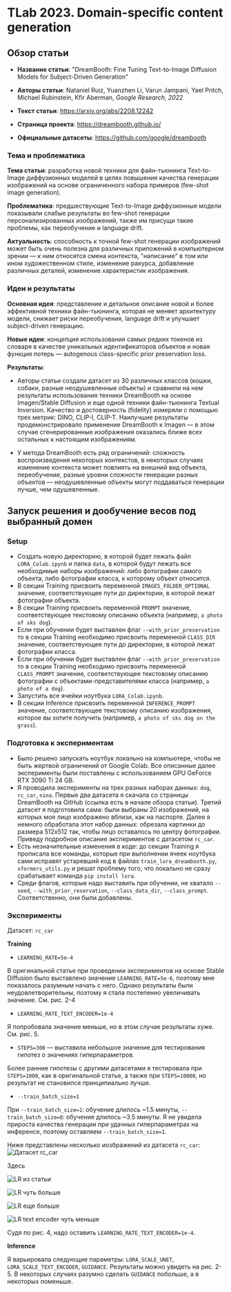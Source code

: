 # TLab 2023. Domain-specific content generation

## Обзор статьи

- **Название статьи**: "DreamBooth: Fine Tuning Text-to-Image Diffusion Models for Subject-Driven Generation"

- **Авторы статьи**: Nataniel Ruiz, Yuanzhen Li, Varun Jampani, Yael Pritch, Michael Rubinstein, Kfir Aberman, _Google Research, 2022_

- **Текст статьи**: https://arxiv.org/abs/2208.12242

- **Страница проекта**: https://dreambooth.github.io/

- **Официальные датасеты**: https://github.com/google/dreambooth

### Тема и проблематика

**Тема статьи**: разработка новой техники для файн-тьюнинга Text-to-Image диффузионных моделей в целях повышения качества генерации изображений на основе ограниченного набора примеров (few-shot image generation).

**Проблематика**: предшествующие Text-to-Image диффузионные модели показывали слабые результаты во few-shot генерации персонализированных изображений, также им присущи такие проблемы, как переобучение и language drift.

**Актуальность**: способность к точной few-shot генерации изображений может быть очень полезна для различных приложений в компьютерном зрении — к ним относятся смена контекста, "написание" в том или ином художественном стиле, изменение ракурса, добавление различных деталей, изменение характеристик изображения.

### Идеи и результаты

**Основная идея**: представление и детальное описание новой и более эффективной техники файн-тьюнинга, которая не меняет архитектуру модели, снижает риски переобучения, language drift и улучшает subject-driven генерацию.

**Новые идеи**: концепция использования самых редких токенов из словаря в качестве уникальных идентификаторов объектов и новая функция потерь — autogenous class-specific prior preservation loss. 

**Результаты**:

- Авторы статьи создали датасет из 30 различных классов (кошки, собаки, разные неодушевленные объекты) и сравнили на нем результаты использования техники DreamBooth на основе Imagen/Stable Diffusion и еще одной техники файн-тьюнинга Textual Inversion. Качество и достоверность (fidelity) измеряли с помощью трех метрик: DINO, CLIP-I, CLIP-T. Наилучшие результаты продемонстрировало применение DreamBooth к Imagen — в этом случае сгенерированные изображения оказались ближе всех остальных к настоящим изображениям.

- У метода DreamBooth есть ряд ограничений: сложность воспроизведения некоторых контекстов, в некоторых случаях изменение контекста может повлиять на внешний вид объекта, переобучение, разные уровни сложности генерации разных объектов — неодушевленные объекты могут поддаваться генерации лучше, чем одушевленные.


## Запуск решения и дообучение весов под выбранный домен

### Setup

- Создать новую директорию, в которой будет лежать файл ```LORA_Colab.ipynb``` и папка ```data```, в которой будут лежать все необходимые наборы изображений: либо фотографии самого объекта, либо фотографии класса, к которому объект относится.
- В секции Training присвоить переменной ```IMAGES_FOLDER_OPTIONAL``` значение, соответствующее пути до директории, в которой лежат фотографии объекта.
- В секции Training присвоить переменной ```PROMPT``` значение, соответствующее текстовому описанию объекта (например, ```a photo of sks dog```).
- Если при обучении будет выставлен флаг ```--with_prior_preservation``` то в секции Training необходимо присвоить переменной ```CLASS_DIR``` значение, соответствующее пути до директории, в которой лежат фотографии класса.
- Если при обучении будет выставлен флаг ```--with_prior_preservation``` то в секции Training необходимо присвоить переменной ```CLASS_PROMPT``` значение, соответствующее текстовому описанию фотографии с объектами-представителями класса (например, ```a photo of a dog```).
- Запустить все ячейки ноутбука ```LORA_Colab.ipynb```.
- В секции Inference присвоить переменной ```INFERENCE_PROMPT``` значение, соответствующее текстовому описанию изображения, которое вы хотите получить (например, ```a photo of sks dog on the grass```).

### Подготовка к экспериментам

- Было решено запускать ноутбук локально на компьютере, чтобы не быть жертвой ограничений от Google Colab. Все описанные далее эксперименты были поставлены с использованием GPU GeForce RTX 3090 Ti 24 GB.
- Я проводила эксперименты на трех разных наборах данных: ```dog```, ```rc_car```, ```nina```. Первые два датасета я скачала со страницы DreamBooth на GitHub (ссылка есть в начале обзора статьи). Третий датасет я подготовила сама: были выбраны 20 изображений, на которых мое лицо изображено вблизи, как на паспорте. Далее я немного обработала этот набор данных: обрезала картинки до размера 512х512 так, чтобы лицо оставалось по центру фотографии. Приведу подробное описание экспериментов с датасетом ```rc_car```.
- Есть незначительные изменения в коде: до секции Training я прописала все команды, которые при выполнении ячеек ноутбука сами исправят устаревший код в файлах ```train_lora_dreambooth.py```, ```xformers_utils.py``` и решат проблему того, что локально не сразу срабатывает команда ```pip install lora```.
- Среди флагов, которые надо выставить при обучении, не хватало ```--seed```, ```--with_prior_reservation```, ```--class_data_dir```, ```--class_prompt```. Соответственно, они были добавлены.

### Эксперименты

Датасет: ```rc_car```

**Training**

- ```LEARNING_RATE=5e-4```

В оригинальной статье при проведении экспериментов на основе Stable Diffusion было выставлено значение ```LEARNING_RATE=5e-6```, поэтому мне показалось разумным начать с него. Однако результаты были неудовлетворительны, поэтому я стала постепенно увеличивать значение. См. рис. 2-4

- ```LEARNING_RATE_TEXT_ENCODER=1e-4```

Я попробовала значение меньше, но в этом случае результаты хуже. См. рис. 5.

- ```STEPS=300``` — выставила небольшое значение для тестирования гипотез о значениях гиперпараметров.

Более ранние гипотезы с другими датасетами я тестировала при ```STEPS=1000```, как в оригинальной статье, а также при ```STEPS=10000```, но результат не становился принципиально лучше.
  
- ```--train_batch_size=1```

При ```--train_batch_size=1```: обучение длилось ~1.5 минуты, ```--train_batch_size=8```: обучение длилось ~3.5 минуты.  Я не увидела прироста качества генерации при удачных гиперпараметрах на инференсе, поэтому оставляем ```--train_batch_size=1```.

Ниже представлены несколько иозбражений из датасета ```rc_car```:
![Датасет rc_car](images/dataset.png "Рис. 1")

Здесь 

![LR из статьи](images/small_lr.png "Рис. 2")

![LR чуть больше](images/medium_lr.png "Рис. 3")

![LR еще больше](images/big_lr.png "Рис. 4")

![LR text encoder чуть меньше](images/small_text_lr.png "Рис. 5")

Судя по рис. 4, надо оставить ```LEARNING_RATE_TEXT_ENCODER=1e-4```.

**Inference**

Я варьировала следующие параметры: ```LORA_SCALE_UNET```, ```LORA_SCALE_TEXT_ENCODER```, ```GUIDANCE```. Результаты можно увидеть на рис. 2-5. В некоторых случаях разумно сделать ```GUIDANCE``` побольше, а в некоторых поменьше.

